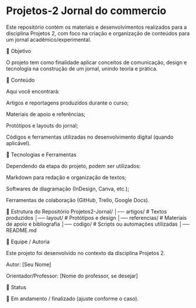 # Projetos-2 Jornal do commercio

Este repositório contém os materiais e desenvolvimentos realizados para a disciplina Projetos 2, com foco na criação e organização de conteúdos para um jornal acadêmico/experimental.

📌 Objetivo

O projeto tem como finalidade aplicar conceitos de comunicação, design e tecnologia na construção de um jornal, unindo teoria e prática.

📰 Conteúdo

Aqui você encontrará:

Artigos e reportagens produzidos durante o curso;

Materiais de apoio e referências;

Protótipos e layouts do jornal;

Códigos e ferramentas utilizadas no desenvolvimento digital (quando aplicável).

🚀 Tecnologias e Ferramentas

Dependendo da etapa do projeto, podem ser utilizados:

Markdown para redação e organização de textos;

Softwares de diagramação (InDesign, Canva, etc.);

Ferramentas de colaboração (GitHub, Trello, Google Docs).

📂 Estrutura do Repositório
Projetos2-Jornal/
│── artigos/        # Textos produzidos
│── layout/         # Protótipos e design
│── referencias/    # Materiais de apoio e bibliografia
│── codigo/         # Scripts ou automações utilizadas
│── README.md

👥 Equipe / Autoria

Este projeto foi desenvolvido no contexto da disciplina Projetos 2.

Autor: [Seu Nome]

Orientador/Professor: [Nome do professor, se desejar]

📅 Status

📖 Em andamento / finalizado (ajuste conforme o caso).
